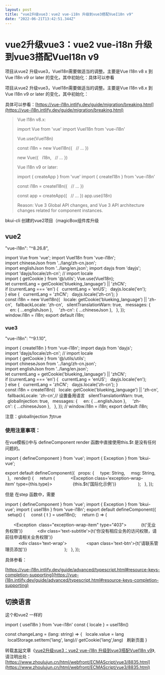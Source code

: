 ```yaml
---
layout: post
title: "vue2升级vue3：vue2 vue-i18n 升级到vue3搭配VueI18n v9"
date: "2022-06-21T13:42:51.344Z"
---
```

vue2升级vue3：vue2 vue-i18n 升级到vue3搭配VueI18n v9
============================================

项目从vue2 升级vue3，VueI18n需要做适当的调整。主要是Vue I18n v8 x 到Vue I18n v9 or later 的变化，其中初始化：具体可以参看

项目从vue2 升级vue3，VueI18n需要做适当的调整。主要是Vue I18n v8.x 到Vue I18n v9 or later 的变化，其中初始化：

具体可以参看：[https://vue-i18n.intlify.dev/guide/migration/breaking.html](https://vue-i18n.intlify.dev/guide/migration/breaking.html)

> Vue I18n v8.x:
> 
> import Vue from 'vue'
> import VueI18n from 'vue-i18n'
> 
> Vue.use(VueI18n)
> 
> const i18n = new VueI18n({
>   // ...
> })
> 
> new Vue({
>   i18n,
>   // ...
> })
> 
> Vue I18n v9 or later:
> 
> import { createApp } from 'vue'
> import { createI18n } from 'vue-i18n'
> 
> const i18n = createI18n({
>   // ...
> })
> 
> const app = createApp({
>   // ...
> })
> app.use(i18n)
> 
> Reason: Vue 3 Global API changes, and Vue 3 API architecture changes related for component instances.

bkui-cli 创建的vue2项目（magicBox组件库升级

vue2 
-----

"vue-i18n": "^8.26.8",

import Vue from 'vue';
import VueI18n from 'vue-i18n';
import chineseJson from '../lang/zh-cn.json';
import englishJson from '../lang/en.json';
import dayjs from 'dayjs';
import 'dayjs/locale/zh-cn'; // import locale
import { getCookie } from '@/utils';
Vue.use(VueI18n);
let currentLang = getCookie('blueking\_language') || 'zhCN';
if (currentLang === 'en') {
  currentLang = 'enUS';
  dayjs.locale('en');
} else {
  currentLang = 'zhCN';
  dayjs.locale('zh-cn');
}
const i18n = new VueI18n({
  locale: getCookie('blueking\_language') || 'zh-cn',
  fallbackLocale: 'zh-cn',
  silentTranslationWarn: true,
  messages: {
    en: { ...englishJson },
    'zh-cn': { ...chineseJson },
  },
});
window.i18n = i18n;
export default i18n;

### vue3

"vue-i18n": "^9.1.10",

import { createI18n } from 'vue-i18n';
import dayjs from 'dayjs';
import 'dayjs/locale/zh-cn'; // import locale
import { getCookie } from '@/utils/utils';
import chineseJson from '../lang/zh-cn.json';
import englishJson from '../lang/en.json';
let currentLang = getCookie('blueking\_language') || 'zhCN';
if (currentLang === 'en') {
  currentLang = 'enUS';
  dayjs.locale('en');
} else {
  currentLang = 'zhCN';
  dayjs.locale('zh-cn');
}
const i18n = createI18n({
  locale: getCookie('blueking\_language') || 'zh-cn',
  fallbackLocale: 'zh-cn',// 设置备用语言
  silentTranslationWarn: true,
  globalInjection: true,
  messages: {
    en: { ...englishJson },
    'zh-cn': { ...chineseJson },
  },
});
// window.i18n = i18n;
export default i18n;

注意：globalInjection 为true

### 使用注意事项：

在vue模板()中与 defineComponent render 函数中直接使用this.$t 是没有任何问题的。

import { defineComponent } from 'vue';
import { Exception } from 'bkui-vue';

export default defineComponent({
  props: {
    type: String,
    msg: String,
  },
  render() {
    return (
            <Exception class='exception-wrap-item' type={this.type}>
                <span>{this.$t('国际化示例')}</span>
            </Exception>
    );
  },
});

但是 在step 函数中，需要

import { defineComponent } from 'vue';
import { Exception } from 'bkui-vue';
import { useI18n } from 'vue-i18n';
export default defineComponent({
  setup() {
    const { t } = useI18n();
    return () => (
     <div>
       <Exception  class="exception-wrap-item" type="403">
           <span>{t('无业务权限')}</span>
           <div class='text-subtitle'>{t('你没有相应业务的访问权限，请前往申请相关业务权限')}</div>
           <div class='text-wrap'>
               <span class='text-btn'>{t('请联系管理员添加')}</span>
           </div>
       </Exception>
     </div>
    );
  },
});

具体参看：

[https://vue-i18n.intlify.dev/guide/advanced/typescript.html#resource-keys-completion-supporting](https://vue-i18n.intlify.dev/guide/advanced/typescript.html#resource-keys-completion-supporting)

切换语言
----

这个和vue2 一样的

<template>
    <div>
        <div @click="changeLang('en')">English</div>
        <div @click="changeLang('zh')">中文</div>
    </div>
</template>
<script setup>
import { useI18n } from 'vue-i18n'
const { locale } = useI18n()

const changeLang = (lang: string) => {
  locale.value = lang
  localStorage.setItem('lang', lang)// getCookie('lang',lang)
  刷新页面
}
</script>

  

转载[本站](https://www.zhoulujun.cn/)文章《[vue2升级vue3：vue2 vue-i18n 升级到vue3搭配VueI18n v9](https://www.zhoulujun.cn/html/webfront/ECMAScript/vue3/8835.html)》,  
请注明出处：[https://www.zhoulujun.cn/html/webfront/ECMAScript/vue3/8835.html](https://www.zhoulujun.cn/html/webfront/ECMAScript/vue3/8835.html)